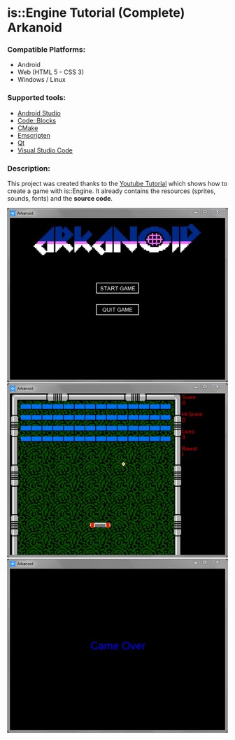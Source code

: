 # is::Engine Tutorial (Complete) Arkanoid
### Compatible Platforms:
- Android
- Web (HTML 5 - CSS 3)
- Windows / Linux

### Supported tools:
- [Android Studio](https://github.com/Is-Daouda/is-Engine#-android-studio)
- [Code::Blocks](https://github.com/Is-Daouda/is-Engine#-codeblocks)
- [CMake](https://github.com/Is-Daouda/is-Engine#-cmake)
- [Emscripten](https://github.com/Is-Daouda/is-Engine#-web-html-5---css-3)
- [Qt](https://github.com/Is-Daouda/is-Engine#-qt-creator)
- [Visual Studio Code](https://github.com/Is-Daouda/is-Engine#-visual-studio-code)

### Description:
This project was created thanks to the [Youtube Tutorial](https://youtu.be/wo2-ofNB7Hw) which shows how to create a game with is::Engine.
It already contains the resources (sprites, sounds, fonts) and the **source code**.

![image 1](./images/image_1.png)
![image 2](./images/image_2.png)
![image 3](./images/image_3.png)
